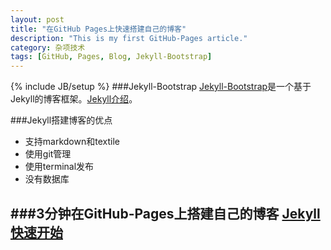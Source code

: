```yaml
---
layout: post
title: "在GitHub Pages上快速搭建自己的博客"
description: "This is my first GitHub-Pages article."
category: 杂项技术
tags: [GitHub, Pages, Blog, Jekyll-Bootstrap]
---
```

{% include JB/setup %}
###Jekyll-Bootstrap
[Jekyll-Bootstrap](http://jekyllbootstrap.com/)是一个基于Jekyll的博客框架。[Jekyll介绍](http://jekyllbootstrap.com/lessons/jekyll-introduction.html)。

###Jekyll搭建博客的优点
- 支持markdown和textile
- 使用git管理
- 使用terminal发布
- 没有数据库

###3分钟在GitHub-Pages上搭建自己的博客
[Jekyll快速开始](http://jekyllbootstrap.com/usage/jekyll-quick-start.html)
<br />
---
